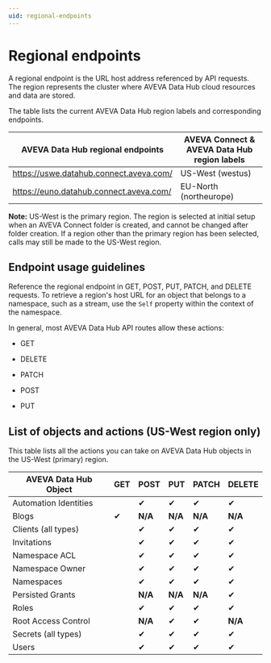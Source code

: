 ```yaml
---
uid: regional-endpoints
---
```


# Regional endpoints

A regional endpoint is the URL host address referenced by API requests. The region represents the cluster where AVEVA Data Hub cloud resources and data are stored. 

The table lists the current AVEVA Data Hub region labels and corresponding endpoints.

| AVEVA Data Hub regional endpoints |  AVEVA Connect & AVEVA Data Hub region labels |
| ------------- | ----------------- |
| https://uswe.datahub.connect.aveva.com/  | US-West (westus) |
| https://euno.datahub.connect.aveva.com/ | EU-North (northeurope)  | 

**Note:** US-West is the primary region. The region is selected at initial setup when an AVEVA Connect folder is created, and cannot be changed after folder creation. If a region other than the primary region has been selected, calls may still be made to the US-West region.

## Endpoint usage guidelines

Reference the regional endpoint in GET,  POST,  PUT, PATCH, and DELETE requests. To retrieve a region's host URL for an object that belongs to a namespace, such as a stream, use the `Self` property within the context of the namespace.

In general, most AVEVA Data Hub API routes allow these actions:
 
* GET

* DELETE

* PATCH

* POST

* PUT

## List of objects and actions (US-West region only)

This table lists all the actions you can take on AVEVA Data Hub objects in the US-West (primary) region. 

| AVEVA Data Hub Object |	GET |	POST |	PUT | PATCH |	DELETE |
| ------ | ------ | ------ | ------ | ------ | ------ |
| Automation Identities |	 | ✔ | ✔ |	✔ |	✔ |
|Blogs|	✔|	**N/A**|	**N/A**|	**N/A**|	**N/A**|
|Clients (all types)	|	|✔|	✔|	✔|	✔|
|Invitations | | ✔ | ✔ | ✔ | ✔ |
|Namespace ACL	|	|✔	|✔|	✔|	✔|
|Namespace Owner |  | ✔ | ✔ | ✔ | ✔ |
|Namespaces	| | ✔ |	✔|	✔|	✔|
|Persisted Grants| | **N/A** | **N/A** | **N/A** | ✔ |
|Roles	| | ✔ | ✔ | ✔ | ✔ |
|Root Access Control |	| **N/A** |	✔ |	✔ |	**N/A** |
|Secrets (all types) |	| ✔ | ✔| ✔ | ✔ |
|Users |	| ✔ | ✔| ✔ | ✔ |
